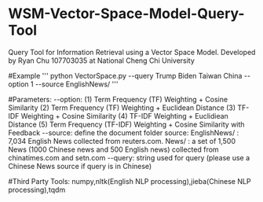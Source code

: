 # WSM-Vector-Space-Model-Query-Tool

Query Tool for Information Retrieval using a Vector Space Model. Developed by Ryan Chu 107703035 at National Cheng Chi University 

#Example
'''
python VectorSpace.py --query Trump Biden Taiwan China --option 1 --source EnglishNews/
'''

#Parameters:
  --option:
    (1) Term Frequency (TF) Weighting + Cosine Similarity
    (2) Term Frequency (TF) Weighting + Euclidean Distance
    (3) TF-IDF Weighting + Cosine Similarity
    (4) TF-IDF Weighting + Euclidiean Distance
    (5) Term Frequency (TF-IDF) Weighting + Cosine Similarity with Feedback
  --source:
    define the document folder source:
      EnglishNews/ : 7,034 English News collected from reuters.com.
      News/ : a set of 1,500 News (1000 Chinese news and 500 English news) collected from chinatimes.com and setn.com
  --query:
    string used for query (please use a Chinese News source if query is in Chinese)
    
#Third Party Tools:
  numpy,nltk(English NLP processing),jieba(Chinese NLP processing),tqdm

